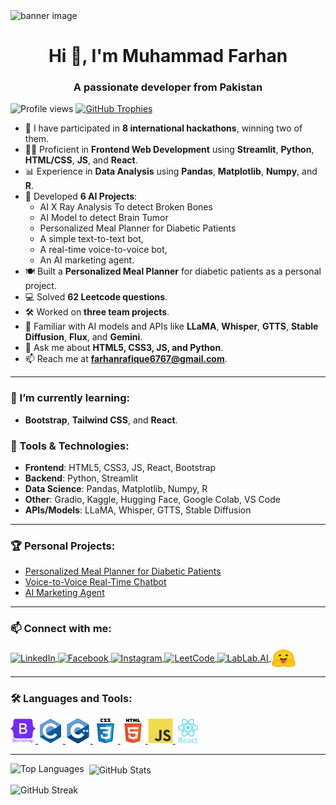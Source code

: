 <img src="https://repository-images.githubusercontent.com/588181932/e36ec678-7984-4cdd-8e4c-a3932772ff8e" alt="banner image" />

<h1 align="center">Hi 👋, I'm Muhammad Farhan</h1>
<h3 align="center">A passionate developer from Pakistan</h3>

<p align="left"> 
  <img src="https://komarev.com/ghpvc/?username=muhammad-farhan67&label=Profile%20views&color=0e75b6&style=flat" alt="Profile views" />
  <a href="https://github.com/ryo-ma/github-profile-trophy">
    <img src="https://github-profile-trophy.vercel.app/?username=muhammad-farhan67" alt="GitHub Trophies" />
  </a> 
</p>

- 🌟 I have participated in **8 international hackathons**, winning two of them.
- 🧑‍💻 Proficient in **Frontend Web Development** using **Streamlit**, **Python**, **HTML/CSS**, **JS**, and **React**.
- 📊 Experience in **Data Analysis** using **Pandas**, **Matplotlib**, **Numpy**, and **R**.
- 🤖 Developed **6 AI Projects**:
  - AI X Ray Analysis To detect Broken Bones
  - AI Model to detect Brain Tumor
  - Personalized Meal Planner for Diabetic Patients
  - A simple text-to-text bot,
  - A real-time voice-to-voice bot,
  - An AI marketing agent.
- 🍽️ Built a **Personalized Meal Planner** for diabetic patients as a personal project.
- 💻 Solved **62 Leetcode questions**.
- 🛠 Worked on **three team projects**.
- 🧠 Familiar with AI models and APIs like **LLaMA**, **Whisper**, **GTTS**, **Stable Diffusion**, **Flux**, and **Gemini**.
- 💬 Ask me about **HTML5, CSS3, JS, and Python**.
- 📫 Reach me at **farhanrafique6767@gmail.com**.

---

### 🌱 I’m currently learning:
- **Bootstrap**, **Tailwind CSS**, and **React**.

### 🚀 Tools & Technologies:
- **Frontend**: HTML5, CSS3, JS, React, Bootstrap
- **Backend**: Python, Streamlit
- **Data Science**: Pandas, Matplotlib, Numpy, R
- **Other**: Gradio, Kaggle, Hugging Face, Google Colab, VS Code
- **APIs/Models**: LLaMA, Whisper, GTTS, Stable Diffusion

---

### 🏆 Personal Projects:
- [Personalized Meal Planner for Diabetic Patients](https://personalized-ai-meal-planner-for-diabetics.streamlit.app)
- [Voice-to-Voice Real-Time Chatbot](https://huggingface.co/spaces/MuhammadFarhan67/VoicetoVoiceCHAT)
- [AI Marketing Agent](https://compassai.streamlit.app/)

---

### 📫 Connect with me:
<p align="left">
  <a href="https://linkedin.com/in/muhammad-farhan-879322289" target="_blank">
    <img align="center" src="https://raw.githubusercontent.com/rahuldkjain/github-profile-readme-generator/master/src/images/icons/Social/linked-in-alt.svg" alt="LinkedIn" height="30" width="40" />
  </a>
  <a href="https://fb.com/muhammadfarhan" target="_blank">
    <img align="center" src="https://raw.githubusercontent.com/rahuldkjain/github-profile-readme-generator/master/src/images/icons/Social/facebook.svg" alt="Facebook" height="30" width="40" />
  </a>
  <a href="https://instagram.com/your_instagram" target="_blank">
    <img align="center" src="https://raw.githubusercontent.com/rahuldkjain/github-profile-readme-generator/master/src/images/icons/Social/instagram.svg" alt="Instagram" height="30" width="40" />
  </a>
  <a href="https://leetcode.com/your_leetcode" target="_blank">
    <img align="center" src="https://raw.githubusercontent.com/rahuldkjain/github-profile-readme-generator/master/src/images/icons/Social/leet-code.svg" alt="LeetCode" height="30" width="40" />
  </a>
  <a href="https://lablab.ai/u/your_lablabai" target="_blank">
    <img align="center" src="https://raw.githubusercontent.com/rahuldkjain/github-profile-readme-generator/master/src/images/icons/Social/lablab.svg" alt="LabLab.AI" height="30" width="40" />
  </a>
  <a href="https://huggingface.co/your_huggingface" target="_blank">
    <img align="center" src="https://raw.githubusercontent.com/rahuldkjain/github-profile-readme-generator/master/src/images/icons/Social/huggingface.svg" alt="Hugging Face" height="30" width="40" />
  </a>
</p>

---

### 🛠️ Languages and Tools:
<p align="left">
  <a href="https://getbootstrap.com" target="_blank" rel="noreferrer">
    <img src="https://raw.githubusercontent.com/devicons/devicon/master/icons/bootstrap/bootstrap-plain-wordmark.svg" alt="Bootstrap" width="40" height="40" />
  </a>
  <a href="https://www.cprogramming.com/" target="_blank" rel="noreferrer">
    <img src="https://raw.githubusercontent.com/devicons/devicon/master/icons/c/c-original.svg" alt="C" width="40" height="40" />
  </a>
  <a href="https://www.w3schools.com/cpp/" target="_blank" rel="noreferrer">
    <img src="https://raw.githubusercontent.com/devicons/devicon/master/icons/cplusplus/cplusplus-original.svg" alt="C++" width="40" height="40" />
  </a>
  <a href="https://www.w3schools.com/css/" target="_blank" rel="noreferrer">
    <img src="https://raw.githubusercontent.com/devicons/devicon/master/icons/css3/css3-original-wordmark.svg" alt="CSS3" width="40" height="40" />
  </a>
  <a href="https://www.w3.org/html/" target="_blank" rel="noreferrer">
    <img src="https://raw.githubusercontent.com/devicons/devicon/master/icons/html5/html5-original-wordmark.svg" alt="HTML5" width="40" height="40" />
  </a>
  <a href="https://developer.mozilla.org/en-US/docs/Web/JavaScript" target="_blank" rel="noreferrer">
    <img src="https://raw.githubusercontent.com/devicons/devicon/master/icons/javascript/javascript-original.svg" alt="JavaScript" width="40" height="40" />
  </a>
  <a href="https://reactjs.org/" target="_blank" rel="noreferrer">
    <img src="https://raw.githubusercontent.com/devicons/devicon/master/icons/react/react-original-wordmark.svg" alt="React" width="40" height="40" />
  </a>
</p>

---

<p>
  <img align="left" src="https://github-readme-stats.vercel.app/api/top-langs?username=muhammad-farhan67&show_icons=true&locale=en&layout=compact" alt="Top Languages" />
</p>

<p>&nbsp;
  <img align="center" src="https://github-readme-stats.vercel.app/api?username=muhammad-farhan67&show_icons=true&locale=en" alt="GitHub Stats" />
</p>

<p>
  <img align="center" src="https://github-readme-streak-stats.herokuapp.com/?user=muhammad-farhan67&" alt="GitHub Streak" />
</p>
